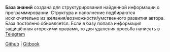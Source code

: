 **База знаний** создана для структурирования найденной информации о программировании. Структура и наполнение подбираются исключительно из желания/возможности/умственного развития автора. База постоянно обновляется. Если в базу попала информация защишённая аторскими правами, то для удаления просьба написать в [Telegram](https://t.me/pink_deer)

[Github](https://github.com/PinkDeer/knowledge) | [Gitbook](https://github.com/PinkDeer/knowledge)
